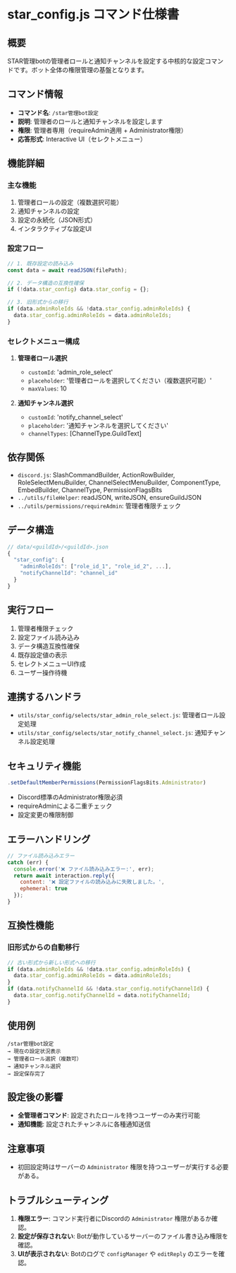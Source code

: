 # star_config.js コマンド仕様書

## 概要
STAR管理botの管理者ロールと通知チャンネルを設定する中核的な設定コマンドです。ボット全体の権限管理の基盤となります。

## コマンド情報
- **コマンド名**: `/star管理bot設定`
- **説明**: 管理者のロールと通知チャンネルを設定します
- **権限**: 管理者専用（requireAdmin適用 + Administrator権限）
- **応答形式**: Interactive UI（セレクトメニュー）

## 機能詳細

### 主な機能
1. 管理者ロールの設定（複数選択可能）
2. 通知チャンネルの設定
3. 設定の永続化（JSON形式）
4. インタラクティブな設定UI

### 設定フロー
```javascript
// 1. 既存設定の読み込み
const data = await readJSON(filePath);

// 2. データ構造の互換性確保
if (!data.star_config) data.star_config = {};

// 3. 旧形式からの移行
if (data.adminRoleIds && !data.star_config.adminRoleIds) {
  data.star_config.adminRoleIds = data.adminRoleIds;
}
```

### セレクトメニュー構成
1. **管理者ロール選択**
   - `customId`: 'admin_role_select'
   - `placeholder`: '管理者ロールを選択してください（複数選択可能）'
   - `maxValues`: 10

2. **通知チャンネル選択**
   - `customId`: 'notify_channel_select'
   - `placeholder`: '通知チャンネルを選択してください'
   - `channelTypes`: [ChannelType.GuildText]

## 依存関係
- `discord.js`: SlashCommandBuilder, ActionRowBuilder, RoleSelectMenuBuilder, ChannelSelectMenuBuilder, ComponentType, EmbedBuilder, ChannelType, PermissionFlagsBits
- `../utils/fileHelper`: readJSON, writeJSON, ensureGuildJSON
- `../utils/permissions/requireAdmin`: 管理者権限チェック

## データ構造
```javascript
// data/<guildId>/<guildId>.json
{
  "star_config": {
    "adminRoleIds": ["role_id_1", "role_id_2", ...],
    "notifyChannelId": "channel_id"
  }
}
```

## 実行フロー
1. 管理者権限チェック
2. 設定ファイル読み込み
3. データ構造互換性確保
4. 既存設定値の表示
5. セレクトメニューUI作成
6. ユーザー操作待機

## 連携するハンドラ
- `utils/star_config/selects/star_admin_role_select.js`: 管理者ロール設定処理
- `utils/star_config/selects/star_notify_channel_select.js`: 通知チャンネル設定処理

## セキュリティ機能
```javascript
.setDefaultMemberPermissions(PermissionFlagsBits.Administrator)
```
- Discord標準のAdministrator権限必須
- requireAdminによる二重チェック
- 設定変更の権限制御

## エラーハンドリング
```javascript
// ファイル読み込みエラー
catch (err) {
  console.error('❌ ファイル読み込みエラー:', err);
  return await interaction.reply({
    content: '❌ 設定ファイルの読み込みに失敗しました。',
    ephemeral: true
  });
}
```

## 互換性機能
### 旧形式からの自動移行
```javascript
// 古い形式から新しい形式への移行
if (data.adminRoleIds && !data.star_config.adminRoleIds) {
  data.star_config.adminRoleIds = data.adminRoleIds;
}
if (data.notifyChannelId && !data.star_config.notifyChannelId) {
  data.star_config.notifyChannelId = data.notifyChannelId;
}
```

## 使用例
```
/star管理bot設定
→ 現在の設定状況表示
→ 管理者ロール選択（複数可）
→ 通知チャンネル選択
→ 設定保存完了
```

## 設定後の影響
- **全管理者コマンド**: 設定されたロールを持つユーザーのみ実行可能
- **通知機能**: 設定されたチャンネルに各種通知送信

## 注意事項
- 初回設定時はサーバーの `Administrator` 権限を持つユーザーが実行する必要がある。

## トラブルシューティング
1. **権限エラー**: コマンド実行者にDiscordの `Administrator` 権限があるか確認。
2. **設定が保存されない**: Botが動作しているサーバーのファイル書き込み権限を確認。
3. **UIが表示されない**: Botのログで `configManager` や `editReply` のエラーを確認。
